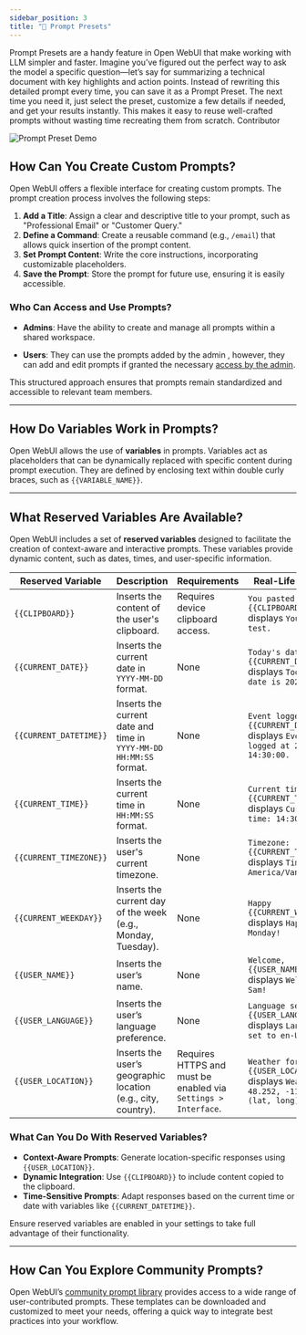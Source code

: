 ```yaml
---
sidebar_position: 3
title: "📜 Prompt Presets"
---
```


Prompt Presets are a handy feature in Open WebUI that make working with LLM simpler and faster. Imagine you’ve figured out the perfect way to ask the model a specific question—let’s say for summarizing a technical document with key highlights and action points. Instead of rewriting this detailed prompt every time, you can save it as a Prompt Preset. The next time you need it, just select the preset, customize a few details if needed, and get your results instantly. This makes it easy to reuse well-crafted prompts without wasting time recreating them from scratch.
Contributor

![Prompt Preset Demo](/img/prompt-set.gif)

## How Can You Create Custom Prompts?

Open WebUI offers a flexible interface for creating custom prompts. The prompt creation process involves the following steps:

1. **Add a Title**: Assign a clear and descriptive title to your prompt, such as "Professional Email" or "Customer Query."
2. **Define a Command**: Create a reusable command (e.g., `/email`) that allows quick insertion of the prompt content.
3. **Set Prompt Content**: Write the core instructions, incorporating customizable placeholders.
4. **Save the Prompt**: Store the prompt for future use, ensuring it is easily accessible.

### Who Can Access and Use Prompts?
- **Admins**: Have the ability to create and manage all prompts within a shared workspace.

- **Users**: They can use the prompts added by the admin , however, they can add and edit prompts if granted the necessary [access by the admin](../user-group.md).

This structured approach ensures that prompts remain standardized and accessible to relevant team members.

---

## How Do Variables Work in Prompts?

Open WebUI allows the use of **variables** in prompts. Variables act as placeholders that can be dynamically replaced with specific content during prompt execution. They are defined by enclosing text within double curly braces, such as `{{VARIABLE_NAME}}`.

---

## What Reserved Variables Are Available?

Open WebUI includes a set of **reserved variables** designed to facilitate the creation of context-aware and interactive prompts. These variables provide dynamic content, such as dates, times, and user-specific information.

| **Reserved Variable**          | **Description**                                                                                | **Requirements**                                                               | **Real-Life Example**                                                         |
|--------------------------------|------------------------------------------------------------------------------------------------|--------------------------------------------------------------------------------|-------------------------------------------------------------------------------|
| `{{CLIPBOARD}}`                | Inserts the content of the user's clipboard.                                                   | Requires device clipboard access.                                              | `You pasted: {{CLIPBOARD}}` displays `You pasted: test.`    |
| `{{CURRENT_DATE}}`             | Inserts the current date in `YYYY-MM-DD` format.                                               | None                                                                           | `Today's date is {{CURRENT_DATE}}` displays `Today's date is 2024-11-25.`     |
| `{{CURRENT_DATETIME}}`         | Inserts the current date and time in `YYYY-MM-DD HH:MM:SS` format.                             | None                                                                           | `Event logged at {{CURRENT_DATETIME}}` displays `Event logged at 2024-11-25 14:30:00.` |
| `{{CURRENT_TIME}}`             | Inserts the current time in `HH:MM:SS` format.                                                 | None                                                                           | `Current time: {{CURRENT_TIME}}` displays `Current time: 14:30:00.`           |
| `{{CURRENT_TIMEZONE}}`         | Inserts the user's current timezone.                                                           | None                                                                           | `Timezone: {{CURRENT_TIMEZONE}}` displays `Timezone: America/Vancouver.`                    |
| `{{CURRENT_WEEKDAY}}`          | Inserts the current day of the week (e.g., Monday, Tuesday).                                   | None                                                                           | `Happy {{CURRENT_WEEKDAY}}!` displays `Happy Monday!`                         |
| `{{USER_NAME}}`                | Inserts the user’s name.                                                                       | None                                                                           | `Welcome, {{USER_NAME}}!` displays `Welcome, Sam!`                        |
| `{{USER_LANGUAGE}}`            | Inserts the user’s language preference.                                                        | None                                                                           | `Language set to {{USER_LANGUAGE}}` displays `Language set to en-US.`       |
| `{{USER_LOCATION}}`            | Inserts the user’s geographic location (e.g., city, country).                                  | Requires HTTPS and must be enabled via `Settings > Interface`.                | `Weather for {{USER_LOCATION}}` displays `Weather for 48.252, -111.965 (lat, long)`     |

### What Can You Do With Reserved Variables?
- **Context-Aware Prompts**: Generate location-specific responses using `{{USER_LOCATION}}`.
- **Dynamic Integration**: Use `{{CLIPBOARD}}` to include content copied to the clipboard.
- **Time-Sensitive Prompts**: Adapt responses based on the current time or date with variables like `{{CURRENT_DATETIME}}`.

Ensure reserved variables are enabled in your settings to take full advantage of their functionality.

---

## How Can You Explore Community Prompts?

Open WebUI’s [community prompt library](https://openwebui.com/prompts) provides access to a wide range of user-contributed prompts. These templates can be downloaded and customized to meet your needs, offering a quick way to integrate best practices into your workflow.